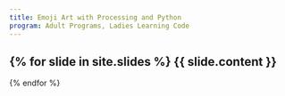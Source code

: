 ```yaml
---
title: Emoji Art with Processing and Python
program: Adult Programs, Ladies Learning Code
---
```


{% for slide in site.slides %}
{{ slide.content }}
---
{% endfor %}